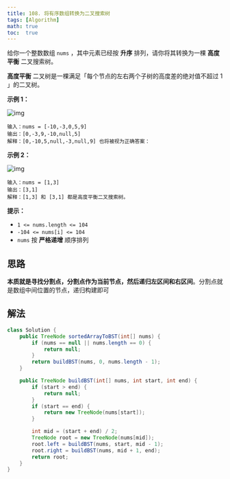 ```yaml
---
title: 108. 将有序数组转换为二叉搜索树
tags: [Algorithm]
math: true
toc:  true
---
```


给你一个整数数组 `nums` ，其中元素已经按 **升序** 排列，请你将其转换为一棵 **高度平衡** 二叉搜索树。

**高度平衡** 二叉树是一棵满足「每个节点的左右两个子树的高度差的绝对值不超过 1 」的二叉树。

**示例 1：**

![img](https://raw.githubusercontent.com/Traserve/traserve.github.io/main/_posts/algorithm/images/108-1.jpg)

```
输入：nums = [-10,-3,0,5,9]
输出：[0,-3,9,-10,null,5]
解释：[0,-10,5,null,-3,null,9] 也将被视为正确答案：
```

**示例 2：**

![img](https://raw.githubusercontent.com/Traserve/traserve.github.io/main/_posts/algorithm/images/108-2.jpg)

```
输入：nums = [1,3]
输出：[3,1]
解释：[1,3] 和 [3,1] 都是高度平衡二叉搜索树。
```

**提示：**

- `1 <= nums.length <= 104`
- `-104 <= nums[i] <= 104`
- `nums` 按 **严格递增** 顺序排列

## 思路

**本质就是寻找分割点，分割点作为当前节点，然后递归左区间和右区间**。分割点就是数组中间位置的节点，递归构建即可

## 解法

```java
class Solution {
    public TreeNode sortedArrayToBST(int[] nums) {
        if (nums == null || nums.length == 0) {
            return null;
        }
        return buildBST(nums, 0, nums.length - 1);
    }

    public TreeNode buildBST(int[] nums, int start, int end) {
        if (start > end) {
            return null;
        }
        if (start == end) {
            return new TreeNode(nums[start]);
        }

        int mid = (start + end) / 2;
        TreeNode root = new TreeNode(nums[mid]);
        root.left = buildBST(nums, start, mid - 1);
        root.right = buildBST(nums, mid + 1, end);
        return root;
    }
}
```

